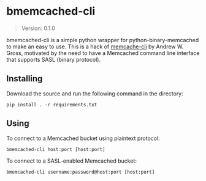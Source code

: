 # bmemcached-cli #
> Version: 0.1.0

bmemcached-cli is a simple python wrapper for python-binary-memcached to make an easy to use. This is a hack of [memcache-cli](https://github.com/andrewgross/memcache-cli) by Andrew W. Gross, motivated by the need to have a Memcached command line interface that supports SASL (binary protocol).

## Installing
Download the source and run the following command in the directory:
```console
pip install . -r requirements.txt
```

## Using
To connect to a Memcached bucket using plaintext protocol:
```console
bmemcached-cli host:port [host:port]
```
To connect to a SASL-enabled Memcached bucket:
```console
bmemcached-cli username:password@host:port [host:port]
```